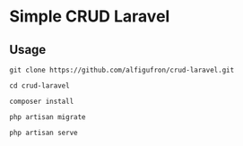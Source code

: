 # Simple CRUD Laravel

## Usage

```
git clone https://github.com/alfigufron/crud-laravel.git
```

```
cd crud-laravel
```

```
composer install
```

```
php artisan migrate
```

```
php artisan serve
```